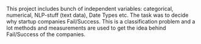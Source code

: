 This project includes bunch of independent variables: categorical, numerical, NLP-stuff (text data), Date Types etc. 
The task was to decide why startup companies Fail/Success.
This is a classification problem and a lot methods and measurements are used to get the idea behind Fail/Success of the companies.
